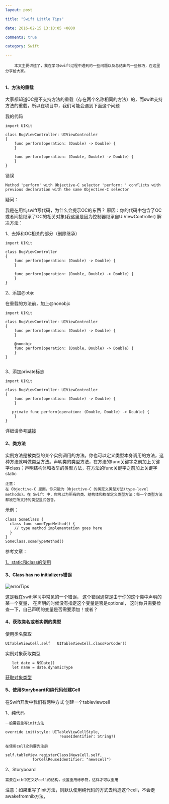 ```yaml
---
layout: post

title: "Swift Little Tips"

date: 2016-02-15 13:10:05 +0800

comments: true

category: Swift
 
---
```


```
	本文主要讲述了，我在学习swift过程中遇到的一些问题以及总结出的一些技巧，在这里分享给大家。
	
```

#### 1、方法的重载

大家都知道OC是不支持方法的重载（存在两个名称相同的方法）的，而swift支持方法的重载，所以在项目中，我们可能会遇到下面这个问题

我的代码

```
import UIKit

class BugViewController: UIViewController
{
    func perform(operation: (Double) -> Double) {
    }

    func perform(operation: (Double, Double) -> Double) {
    }
}

```

错误

```
Method 'perform' with Objective-C selector 'perform: ' conflicts with previous declaration with the same Objective-C selector

```
疑问：

我是在用纯swift写代码，为什么会提示OC的东西？
原因：你的代码中包含了OC或者间接继承了OC的相关对象(我这里是因为控制器继承自UIViewController)
解决方法：

1、去掉和OC相关的部分（删除继承）

```
import UIKit

class BugViewController
{
    func perform(operation: (Double) -> Double) {
    }

    func perform(operation: (Double, Double) -> Double) {
    }
}

```

2、添加@objc

在重载的方法前，加上@nonobjc

```
import UIKit

class BugViewController: UIViewController
{
    func perform(operation: (Double) -> Double) {
    }
    
	@nonobjc
    func perform(operation: (Double, Double) -> Double) {
    }
}


```

3、添加private标志

```
import UIKit

class BugViewController: UIViewController
{
    func perform(operation: (Double) -> Double) {
    }
    
   private func perform(operation: (Double, Double) -> Double) {
    }
}

```
详细请参考[链接](http://stackoverflow.com/questions/29457720/compiler-error-method-with-objective-c-selector-conflicts-with-previous-declara/31500740#31500740)


#### 2、类方法

实例方法是被类型的某个实例调用的方法。你也可以定义类型本身调用的方法，这种方法就叫做类型方法。声明类的类型方法，在方法的func关键字之前加上关键字class；声明结构体和枚举的类型方法，在方法的func关键字之前加上关键字static

```
注意：
在 Objective-C 里面，你只能为 Objective-C 的类定义类型方法(type-level methods)。在 Swift 中，你可以为所有的类、结构体和枚举定义类型方法：每一个类型方法都被它所支持的类型显式包含。

```
示例：

```
class SomeClass {
  class func someTypeMethod() {
    // type method implementation goes here
  }
}
SomeClass.someTypeMethod()

```


参考文章：

[1、static和class的使用](http://www.topthink.com/topic/8972.html)

#### 3、Class has no initializers错误

![errorTips](http://img.hoop8.com/attachments/1602/9323165027545.png)

这是我在swift学习中常见的一个错误，
这个错误通常是由于你的这个类中声明的某一个变量，
在声明的时候没有指定这个变量是否是optional，
这时你只需要检查一下，自己声明的变量是否需要添加！或者？

#### 4、获取类名或者实例的类型

使用类名获取

```
UITableViewCell.self   UITableViewCell.classForCoder()

```
实例对象获取类型

```
   let date = NSDate()
   let name = date.dynamicType

```

[获取对象类型](http://swifter.tips/instance-type/)


#### 5、使用Storyboard和纯代码创建Cell
在Swift开发中我们有两种方式 创建一个tableviewcell 

1、纯代码

	一般需要重写init方法
	
	override init(style: UITableViewCellStyle, 
							reuseIdentifier: String?)
	
	在使用cell之前要先注册
	
	self.tableView.registerClass(NewsCell.self, 
				forCellReuseIdentifier: "newscell")
2、Storyboard

	需要在xib中定义好cell的结构，设置重用标示符，这样才可以重用
	
注意：如果重写了init方法，则默认使用纯代码的方式去构造这个cell，不会走awakefromnib方法，
